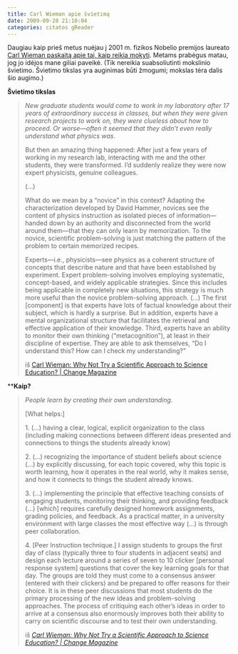 ```yaml
---
title: Carl Wieman apie švietimą
date: 2009-09-20 21:10:04
categories: citatos gReader
---
```


Daugiau kaip prieš metus nuėjau į 2001 m. fizikos Nobelio premijos laureato [Carl Wieman paskaitą apie tai, kaip reikia mokyti](http://mitworld.mit.edu/video/560). Metams prabėgus matau, jog jo idėjos mane giliai paveikė. (Tik nereikia suabsoliutinti mokslinio švietimo. Švietimo tikslas yra auginimas būti žmogumi; mokslas tėra dalis šio augimo.)

**Švietimo tikslas**

> *New graduate students would come to work in my laboratory after 17 years of extraordinary success in classes, but when they were given research projects to work on, they were clueless about how to proceed. Or worse—often it seemed that they didn’t even really understand what physics was.*
>
> But then an amazing thing happened: After just a few years of working in my research lab, interacting with me and the other students, they were transformed. I’d suddenly realize they were now expert physicists, genuine colleagues.
>
> (…)
>
> What do we mean by a “novice” in this context? Adapting the characterization developed by David Hammer, novices see the content of physics instruction as isolated pieces of information—handed down by an authority and disconnected from the world around them—that they can only learn by memorization. To the novice, scientific problem-solving is just matching the pattern of the problem to certain memorized recipes.
>
> Experts—i.e., physicists—see physics as a coherent structure of concepts that describe nature and that have been established by experiment. Expert problem-solving involves employing systematic, concept-based, and widely applicable strategies. Since this includes being applicable in completely new situations, this strategy is much more useful than the novice problem-solving approach. (…) The first [component] is that experts have lots of factual knowledge about their subject, which is hardly a surprise. But in addition, experts have a mental organizational structure that facilitates the retrieval and effective application of their knowledge. Third, experts have an ability to monitor their own thinking (“metacognition”), at least in their discipline of expertise. They are able to ask themselves, “Do I understand this? How can I check my understanding?”
>
> iš [Carl Wieman: Why Not Try a Scientific Approach to Science Education? | Change Magazine](http://www.changemag.org/Archives/Back%20Issues/September-October%202007/full-scientific-approach.html)

****Kaip?**

> *People learn by creating their own understanding.*
>
> [What helps:]
>
> 1\. (…) having a clear, logical, explicit organization to the class (including making connections between different ideas presented and connections to things the students already know)
>
> 2\. (…) recognizing the importance of student beliefs about science (…) by explicitly discussing, for each topic covered, why this topic is worth learning, how it operates in the real world, why it makes sense, and how it connects to things the student already knows.
>
> 3\. (…) implementing the principle that effective teaching consists of engaging students, monitoring their thinking, and providing feedback (…) [which] requires carefully designed homework assignments, grading policies, and feedback. As a practical matter, in a university environment with large classes the most effective way (…) is through peer collaboration.
>
> 4\. [Peer Instruction technique.] I assign students to groups the first day of class (typically three to four students in adjacent seats) and design each lecture around a series of seven to 10 clicker [personal response system] questions that cover the key learning goals for that day. The groups are told they must come to a consensus answer (entered with their clickers) and be prepared to offer reasons for their choice. It is in these peer discussions that most students do the primary processing of the new ideas and problem-solving approaches. The process of critiquing each other’s ideas in order to arrive at a consensus also enormously improves both their ability to carry on scientific discourse and to test their own understanding.
>
> iš *[Carl Wieman: Why Not Try a Scientific Approach to Science Education? | Change Magazine](http://www.changemag.org/Archives/Back%20Issues/September-October%202007/full-scientific-approach.html)*
